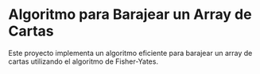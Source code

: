 # Algoritmo para Barajear un Array de Cartas

Este proyecto implementa un algoritmo eficiente para barajear un array de cartas utilizando el algoritmo de Fisher-Yates.